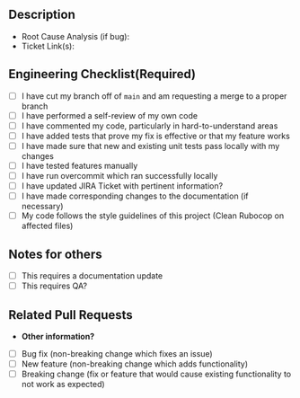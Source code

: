 ## Description
<!-- Please include a summary of the change and which issue is fixed. -->

- Root Cause Analysis (if bug):
- Ticket Link(s):

## Engineering Checklist(Required)
- [ ] I have cut my branch off of `main` and am requesting a merge to a proper branch
- [ ] I have performed a self-review of my own code
- [ ] I have commented my code, particularly in hard-to-understand areas
- [ ] I have added tests that prove my fix is effective or that my feature works
- [ ] I have made sure that new and existing unit tests pass locally with my changes
- [ ] I have tested features manually
- [ ] I have run overcommit which ran successfully locally
- [ ] I have updated JIRA Ticket with pertinent information?
- [ ] I have made corresponding changes to the documentation (if necessary)
- [ ] My code follows the style guidelines of this project (Clean Rubocop on affected files)

## Notes for others
- [ ] This requires a documentation update
- [ ] This requires QA?
<!-- Link to documentation -->

## Related Pull Requests
<!-- Are there any other PRs whose merge order is important? -->

* **Other information?**
- [ ] Bug fix (non-breaking change which fixes an issue)
- [ ] New feature (non-breaking change which adds functionality)
- [ ] Breaking change (fix or feature that would cause existing functionality to not work as expected)
